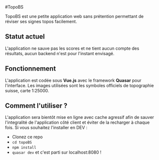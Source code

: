 #TopoBS

TopoBS est une petite application web sans prétention permettant de réviser ses signes
topos facilement.

## Statut actuel
L'application ne sauve pas les scores et ne tient aucun compte des résultats, aucun
backend n'est pour l'instant envisagé.

## Fonctionnement
L'application est codée sous **Vue.js** avec le framework **Quasar** pour l'interface.
Les images utilisées sont les symboles officiels de topographie suisse, carte 1:25000.

## Comment l'utiliser ?
L'application sera bientôt mise en ligne avec cache agressif afin de sauver l'integralité
de l'application côté client et éviter de la recharger à chaque fois. Si vous souhaitez
l'installer en DEV :
- Clonez ce repo
- `cd topoBS`
- `npm install`
- `quasar dev` et c'est parti sur localhost:8080 !
